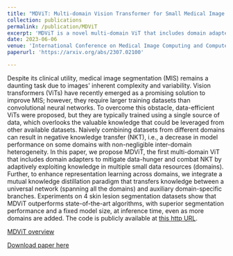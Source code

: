 ```yaml
---
title: "MDViT: Multi-domain Vision Transformer for Small Medical Image Segmentation Datasets"
collection: publications
permalink: /publication/MDViT
excerpt: 'MDViT is a novel multi-domain ViT that includes domain adapters to mitigate data-hunger and combat negative knowledge transfer by adaptively exploiting knowledge in multiple small datasets.'
date: 2023-06-06
venue: 'International Conference on Medical Image Computing and Computer Assisted Intervention (MICCAI)'
paperurl: 'https://arxiv.org/abs/2307.02100'

---
```

Despite its clinical utility, medical image segmentation (MIS) remains a daunting task due to images' inherent complexity and variability. Vision transformers (ViTs) have recently emerged as a promising solution to improve MIS; however, they require larger training datasets than convolutional neural networks. To overcome this obstacle, data-efficient ViTs were proposed, but they are typically trained using a single source of data, which overlooks the valuable knowledge that could be leveraged from other available datasets. Naively combining datasets from different domains can result in negative knowledge transfer (NKT), i.e., a decrease in model performance on some domains with non-negligible inter-domain heterogeneity. In this paper, we propose MDViT, the first multi-domain ViT that includes domain adapters to mitigate data-hunger and combat NKT by adaptively exploiting knowledge in multiple small data resources (domains). Further, to enhance representation learning across domains, we integrate a mutual knowledge distillation paradigm that transfers knowledge between a universal network (spanning all the domains) and auxiliary domain-specific branches. Experiments on 4 skin lesion segmentation datasets show that MDViT outperforms state-of-the-art algorithms, with superior segmentation performance and a fixed model size, at inference time, even as more domains are added. The code is publicly available at [this http URL](https://github.com/siyi-wind/MDViT).

[MDViT overview](http://nourhanb.github.io/images/MDViT_block.jpg)

[Download paper here](http://nourhanb.github.io/files/MDViT.pdf)
